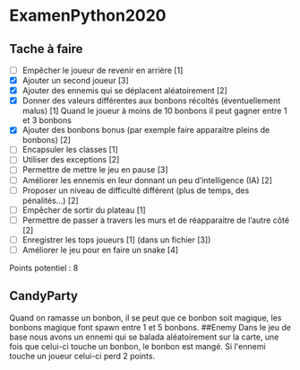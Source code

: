 # ExamenPython2020

## Tache à faire 
- [ ] Empêcher le joueur de revenir en arrière [1]
- [x] Ajouter un second joueur [3] 
- [x] Ajouter des ennemis qui se déplacent aléatoirement [2]
- [x] Donner des valeurs différentes aux bonbons récoltés (éventuellement malus) [1] Quand le joueur à moins de 10 bonbons il peut gagner entre 1 et 3 bonbons
- [x] Ajouter des bonbons bonus (par exemple faire apparaitre pleins de bonbons) [2]
- [ ] Encapsuler les classes [1]
- [ ] Utiliser des exceptions [2]
- [ ] Permettre de mettre le jeu en pause [3]
- [ ] Améliorer les ennemis en leur donnant un peu d’intelligence (IA) [2]
- [ ] Proposer un niveau de difficulté différent (plus de temps, des pénalités…) [2]
- [ ] Empêcher de sortir du plateau [1]
- [ ] Permettre de passer à travers les murs et de réapparaitre de l’autre côté [2]
- [ ] Enregistrer les tops joueurs [1] (dans un fichier [3])
- [ ] Améliorer le jeu pour en faire un snake [4]

Points potentiel : 8

## CandyParty 
Quand on ramasse un bonbon, il se peut que ce bonbon soit magique, les bonbons magique font spawn entre 1 et 5 bonbons.
##Enemy
Dans le jeu de base nous avons un ennemi qui se balada aléatoirement sur la carte, une fois que celui-ci touche un bonbon, le bonbon est mangé. Si l'ennemi touche un joueur celui-ci perd 2 points.
